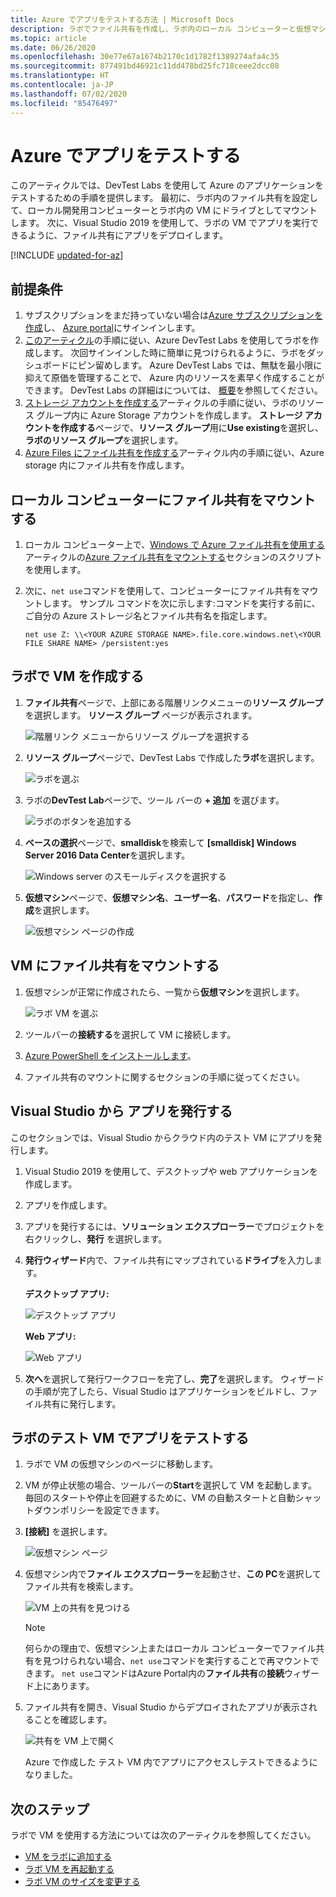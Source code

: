 ```yaml
---
title: Azure でアプリをテストする方法 | Microsoft Docs
description: ラボでファイル共有を作成し、ラボ内のローカル コンピューターと仮想マシンにマウントし、デスクトップまたは web アプリケーションをファイル共有にデプロイしてテストする方法について説明します。
ms.topic: article
ms.date: 06/26/2020
ms.openlocfilehash: 30e77e67a1674b2170c1d1782f1389274afa4c35
ms.sourcegitcommit: 877491bd46921c11dd478bd25fc718ceee2dcc08
ms.translationtype: HT
ms.contentlocale: ja-JP
ms.lasthandoff: 07/02/2020
ms.locfileid: "85476497"
---
```

# <a name="test-your-app-in-azure"></a>Azure でアプリをテストする 
このアーティクルでは、DevTest Labs を使用して Azure のアプリケーションをテストするための手順を提供します。 最初に、ラボ内のファイル共有を設定して、ローカル開発用コンピューターとラボ内の VM にドライブとしてマウントします。 次に、Visual Studio 2019 を使用して、ラボの VM でアプリを実行できるように、ファイル共有にアプリをデプロイします。  

[!INCLUDE [updated-for-az](../../includes/updated-for-az.md)]

## <a name="prerequisites"></a>前提条件 
1. サブスクリプションをまだ持っていない場合は[Azure サブスクリプションを作成](https://azure.microsoft.com/free/)し、 [Azure portal](https://portal.azure.com)にサインインします。
2. [このアーティクル](devtest-lab-create-lab.md)の手順に従い、Azure DevTest Labs を使用してラボを作成します。 次回サインインした時に簡単に見つけられるように、ラボをダッシュボードにピン留めします。 Azure DevTest Labs では、無駄を最小限に抑えて原価を管理することで、 Azure 内のリソースを素早く作成することができます。 DevTest Labs の詳細はについては、 [概要](devtest-lab-overview.md)を参照してください。 
3. [ストレージ アカウントを作成する](../storage/common/storage-create-storage-account.md)アーティクルの手順に従い、ラボのリソース グループ内に Azure Storage アカウントを作成します。 **ストレージ アカウントを作成する**ページで、**リソース グループ**用に**Use existing**を選択し、**ラボのリソース グループ**を選択します。 
4. [Azure Files にファイル共有を作成する](../storage/files/storage-how-to-create-file-share.md)アーティクル内の手順に従い、Azure storage 内にファイル共有を作成します。 

## <a name="mount-the-file-share-on-your-local-machine"></a>ローカル コンピューターにファイル共有をマウントする
1. ローカル コンピューター上で、[Windows で Azure ファイル共有を使用する](../storage/files/storage-how-to-use-files-windows.md)アーティクルの[Azure ファイル共有をマウントする](../storage/files/storage-how-to-use-files-windows.md#mount-the-azure-file-share)セクションのスクリプトを使用します。 
2. 次に、`net use`コマンドを使用して、コンピューターにファイル共有をマウントします。 サンプル コマンドを次に示します:コマンドを実行する前に、ご自分の Azure ストレージ名とファイル共有名を指定します。 

    `net use Z: \\<YOUR AZURE STORAGE NAME>.file.core.windows.net\<YOUR FILE SHARE NAME> /persistent:yes`

## <a name="create-a-vm-in-the-lab"></a>ラボで VM を作成する
1. **ファイル共有**ページで、上部にある階層リンクメニューの**リソース グループ**を選択します。 **リソース グループ** ページが表示されます。 
    
    ![階層リンク メニューからリソース グループを選択する](media/test-app-in-azure/select-resource-group-bread-crump.png)
2. **リソース グループ**ページで、DevTest Labs で作成した**ラボ**を選択します。

    ![ラボを選ぶ](media/test-app-in-azure/select-devtest-lab-in-resource-group.png)
3. ラボの**DevTest Lab**ページで、ツール バーの **+ 追加** を選びます。 

    ![ラボのボタンを追加する](media/test-app-in-azure/add-button-in-lab.png)
4. **ベースの選択**ページで、**smalldisk**を検索して **[smalldisk] Windows Server 2016 Data Center**を選択します。 

    ![Windows server のスモールディスクを選択する](media/test-app-in-azure/choose-small-disk-windows-server.png)
5. **仮想マシン**ページで、**仮想マシン名**、**ユーザー名**、**パスワード**を指定し、**作成**を選択します。    
    
    ![仮想マシン ページの作成](media/test-app-in-azure/create-virtual-machine-page.png)    

## <a name="mount-the-file-share-on-your-vm"></a>VM にファイル共有をマウントする
1. 仮想マシンが正常に作成されたら、一覧から**仮想マシン**を選択します。    

    ![ラボ VM を選ぶ](media/test-app-in-azure/select-lab-vm.png)
2. ツールバーの**接続する**を選択して VM に接続します。 
3. [Azure PowerShell をインストールします](/powershell/azure/install-az-ps)。
4. ファイル共有のマウントに関するセクションの手順に従ってください。 

## <a name="publish-your-app-from-visual-studio"></a>Visual Studio から アプリを発行する
このセクションでは、Visual Studio からクラウド内のテスト VM にアプリを発行します。

1. Visual Studio 2019 を使用して、デスクトップや web アプリケーションを作成します。
2. アプリを作成します。
3. アプリを発行するには、**ソリューション エクスプローラー**でプロジェクトを右クリックし、**発行** を選択します。 
4. **発行ウィザード**内で、ファイル共有にマップされている**ドライブ**を入力します。

    **デスクトップ アプリ:**

    ![デスクトップ アプリ](media/test-app-in-azure/desktop-app.png)

    **Web アプリ:**

    ![Web アプリ](media/test-app-in-azure/web-app.png)

1. **次へ**を選択して発行ワークフローを完了し、**完了**を選択します。 ウィザードの手順が完了したら、Visual Studio はアプリケーションをビルドし、ファイル共有に発行します。 


## <a name="test-the-app-on-your-test-vm-in-the-lab"></a>ラボのテスト VM でアプリをテストする

1. ラボで VM の仮想マシンのページに移動します。 
2. VM が停止状態の場合、ツールバーの**Start**を選択して VM を起動します。 毎回のスタートや停止を回避するために、VM の自動スタートと自動シャットダウンポリシーを設定できます。 
3. **[接続]** を選択します。

    ![仮想マシン ページ](media/test-app-in-azure/virtual-machine-page.png)
4. 仮想マシン内で**ファイル エクスプローラー**を起動させ、**この PC**を選択してファイル共有を検索します。

    ![VM 上の共有を見つける](media/test-app-in-azure/find-share-on-vm.png)

    > [!NOTE]
    > 何らかの理由で、仮想マシン上またはローカル コンピューターでファイル共有を見つけられない場合、`net use`コマンドを実行することで再マウントできます。 `net use`コマンドはAzure Portal内の**ファイル共有**の**接続**ウィザード上にあります。
1. ファイル共有を開き、Visual Studio からデプロイされたアプリが表示されることを確認します。 

    ![共有を VM 上で開く](media/test-app-in-azure/open-file-share.png)

    Azure で作成した テスト VM 内でアプリにアクセスしテストできるようになりました。

## <a name="next-steps"></a>次のステップ
ラボで VM を使用する方法については次のアーティクルを参照してください。 

- [VM をラボに追加する](devtest-lab-add-vm.md)
- [ラボ VM を再起動する](devtest-lab-restart-vm.md)
- [ラボ VM のサイズを変更する](devtest-lab-resize-vm.md)
